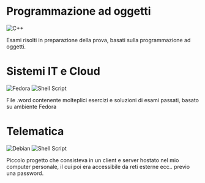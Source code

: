 # Programmazione ad oggetti
![C++](https://img.shields.io/badge/c++-%2300599C.svg?style=for-the-badge&logo=c%2B%2B&logoColor=white)

Esami risolti in preparazione della prova, basati sulla programmazione ad oggetti.



# Sistemi IT e Cloud
![Fedora](https://img.shields.io/badge/Fedora-294172?style=for-the-badge&logo=fedora&logoColor=white)
![Shell Script](https://img.shields.io/badge/shell_script-%23121011.svg?style=for-the-badge&logo=gnu-bash&logoColor=white)

File .word contenente molteplici esercizi e soluzioni di esami passati, basato su ambiente Fedora



# Telematica
![Debian](https://img.shields.io/badge/Debian-D70A53?style=for-the-badge&logo=debian&logoColor=white)
![Shell Script](https://img.shields.io/badge/shell_script-%23121011.svg?style=for-the-badge&logo=gnu-bash&logoColor=white)

Piccolo progetto che consisteva in un client e server hostato nel mio computer personale, il cui poi era accessibile da reti esterne ecc.. previo una password.
